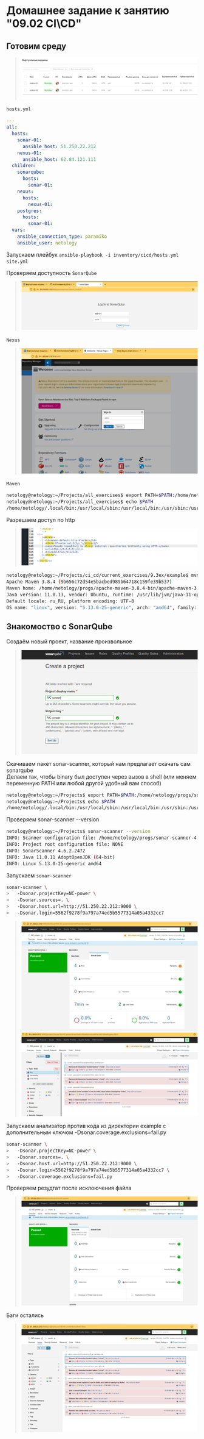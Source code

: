 # Домашнее задание к занятию "09.02 CI\CD"
## Готовим среду
>![PID 1](https://github.com/Smarzhic/netology/blob/main/09-ci-02-cicd/img/1.png)


`hosts.yml`
```yml
---
all:
  hosts:
    sonar-01:
      ansible_host: 51.250.22.212
    nexus-01:
      ansible_host: 62.84.121.111
  children:
    sonarqube:
      hosts:
        sonar-01:
    nexus:
      hosts:
        nexus-01:
    postgres:
      hosts:
        sonar-01:
  vars:
    ansible_connection_type: paramiko
    ansible_user: netology
 ```
Запускаем плейбук `ansible-playbook -i inventory/cicd/hosts.yml site.yml`

Проверяем доступность 
`SonarQube`
>![PID 2](https://github.com/Smarzhic/netology/blob/main/09-ci-02-cicd/img/3.png)

`Nexus`
>![PID 2](https://github.com/Smarzhic/netology/blob/main/09-ci-02-cicd/img/4.png)

`Maven`
```bash
netology@netology:~/Projects/all_exercises$ export PATH=$PATH:/home/netology/progs/apache-maven-3.8.4-bin/apache-maven-3.8.4/bin
netology@netology:~/Projects/all_exercises$ echo $PATH
/home/netology/.local/bin:/usr/local/sbin:/usr/local/bin:/usr/sbin:/usr/bin:/sbin:/bin:/usr/games:/usr/local/games:/snap/bin:/home/netology/.local/bin:/home/netology/progs/sonar-scanner-4.6.2.2472-linux/bin:/home/netology/progs/apache-maven-3.8.4-bin/apache-maven-3.8.4/bin
```
Разрешаем доступ по http
>![PID 2](https://github.com/Smarzhic/netology/blob/main/09-ci-02-cicd/img/5.png)

```bash
netology@netology:~/Projects/ci_cd/current_exercises/9.3ex/example$ mvn --version
Apache Maven 3.8.4 (9b656c72d54e5bacbed989b64718c159fe39b537)
Maven home: /home/netology/progs/apache-maven-3.8.4-bin/apache-maven-3.8.4
Java version: 11.0.13, vendor: Ubuntu, runtime: /usr/lib/jvm/java-11-openjdk-amd64
Default locale: ru_RU, platform encoding: UTF-8
OS name: "linux", version: "5.13.0-25-generic", arch: "amd64", family: "unix"
```
## Знакомоство с SonarQube
Создаём новый проект, название произвольное
>![PID 2](https://github.com/Smarzhic/netology/blob/main/09-ci-02-cicd/img/6.png)

Скачиваем пакет sonar-scanner, который нам предлагает скачать сам sonarqube  
Делаем так, чтобы binary был доступен через вызов в shell (или меняем переменную PATH или любой другой удобный вам способ)
```bash
netology@netology:~/Projects$ export PATH=$PATH:/home/netology/progs/sonar-scanner-4.6.2.2472-linux/bin
netology@netology:~/Projects$ echo $PATH
/home/netology/.local/bin:/usr/local/sbin:/usr/local/bin:/usr/sbin:/usr/bin:/sbin:/bin:/usr/games:/usr/local/games:/snap/bin:/home/netology/.local/bin:/home/netology/progs/sonar-scanner-4.6.2.2472-linux/bin
```
Проверяем sonar-scanner --version
```bash
netology@netology:~/Projects$ sonar-scanner --version
INFO: Scanner configuration file: /home/netology/progs/sonar-scanner-4.6.2.2472-linux/conf/sonar-scanner.properties
INFO: Project root configuration file: NONE
INFO: SonarScanner 4.6.2.2472
INFO: Java 11.0.11 AdoptOpenJDK (64-bit)
INFO: Linux 5.13.0-25-generic amd64
```
Запускаем `sonar-scanner`
```bash
sonar-scanner \
>   -Dsonar.projectKey=NC-power \
>   -Dsonar.sources=. \
>   -Dsonar.host.url=http://51.250.22.212:9000 \
>   -Dsonar.login=5562f9278f9a797a74ed5b5577314a05a4332cc7
```
>![PID 2](https://github.com/Smarzhic/netology/blob/main/09-ci-02-cicd/img/7.png)
>![PID 2](https://github.com/Smarzhic/netology/blob/main/09-ci-02-cicd/img/8.png)

Запускаем анализатор против кода из директории example с дополнительным ключом -Dsonar.coverage.exclusions=fail.py
```bash
sonar-scanner \
>   -Dsonar.projectKey=NC-power \
>   -Dsonar.sources=. \
>   -Dsonar.host.url=http://51.250.22.212:9000 \
>   -Dsonar.login=5562f9278f9a797a74ed5b5577314a05a4332cc7 \
>   -Dsonar.coverage.exclusions=fail.py
```
Проверяем резудтат после исклоючения файла
>![PID 2](https://github.com/Smarzhic/netology/blob/main/09-ci-02-cicd/img/9.png)

Баги остались
>![PID 2](https://github.com/Smarzhic/netology/blob/main/09-ci-02-cicd/img/10.png)

